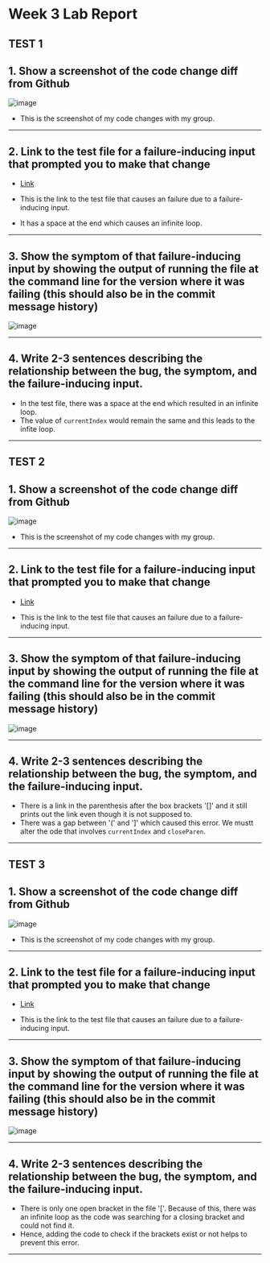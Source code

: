 # **Week 3 Lab Report**

## TEST 1

## 1. Show a screenshot of the code change diff from Github

 ![image](ss1.png)

 * This is the screenshot of my code changes with my group. 

---

 ## 2. Link to the test file for a failure-inducing input that prompted you to make that change

* [Link](https://github.com/namburiamit/markdown-parser/blob/main/test2-file.md)

* This is the link to the test file that causes an  failure due to a failure-inducing input.
* It has a space at the end which causes an infinite loop.
---

## 3. Show the symptom of that failure-inducing input by showing the output of running the file at the command line for the version where it was failing (this should also be in the commit message history)

![image](ss2lab2.png)

---

## 4. Write 2-3 sentences describing the relationship between the bug, the symptom, and the failure-inducing input.

* In the test file, there was a space at the end which resulted in an infinite loop.
* The value of ```currentIndex``` would remain the same and this leads to the infite loop.

---

## TEST 2

## 1. Show a screenshot of the code change diff from Github

 ![image](sscodechange.png)

 * This is the screenshot of my code changes with my group. 

---

 ## 2. Link to the test file for a failure-inducing input that prompted you to make that change

* [Link](https://github.com/namburiamit/markdown-parser/blob/main/testfile-test2.md)

* This is the link to the test file that causes an  failure due to a failure-inducing input.

---

## 3. Show the symptom of that failure-inducing input by showing the output of running the file at the command line for the version where it was failing (this should also be in the commit message history)

![image](ss2test2.png)

---

## 4. Write 2-3 sentences describing the relationship between the bug, the symptom, and the failure-inducing input.

* There is a link in the parenthesis after the box brackets '[]' and it still prints out the link even though it is not supposed to.
* There was a gap between '(' and ']' which caused this error. We mustt alter the ode that involves ```currentIndex``` and ```closeParen```.

---

## TEST 3

## 1. Show a screenshot of the code change diff from Github

 ![image](ss1lab2.png)

 * This is the screenshot of my code changes with my group. 

---

 ## 2. Link to the test file for a failure-inducing input that prompted you to make that change

* [Link](https://github.com/namburiamit/markdown-parser/blob/main/testfile-test3.md)

* This is the link to the test file that causes an  failure due to a failure-inducing input.

---

## 3. Show the symptom of that failure-inducing input by showing the output of running the file at the command line for the version where it was failing (this should also be in the commit message history)

![image](sserror2.png)

---

## 4. Write 2-3 sentences describing the relationship between the bug, the symptom, and the failure-inducing input.

* There is only one open bracket in the file '['. Because of this, there was an infinite loop as the code was searching for a closing bracket and could not find it.
* Hence, adding the code to check if the brackets exist or not helps to prevent this error.
---

